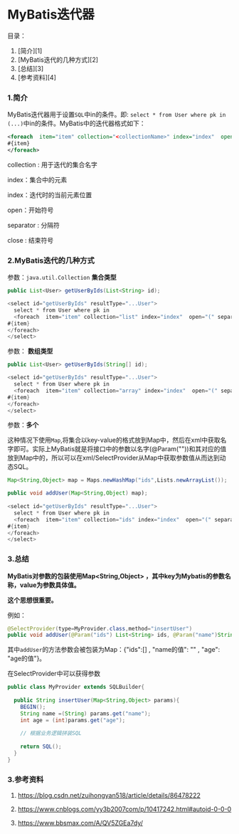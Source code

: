# MyBatis迭代器

目录：

1. [简介][1]
2. [MyBatis迭代的几种方式][2]
3. [总结][3]
4. [参考资料][4]





### 1.简介

MyBatis迭代器用于设置`SQL`中in的条件。即: `select * from User where pk in (...)`中in的条件。MyBatis中的迭代器格式如下：

```xml
<foreach  item="item" collection="<collectionName>" index="index"  open="(" separator="," close=")">
#{item}
</foreach>
```

collection : 用于迭代的集合名字

index：集合中的元素

index：迭代时的当前元素位置

open：开始符号

separator : 分隔符

close : 结束符号



### 2.MyBatis迭代的几种方式

参数：`java.util.Collection`   **集合类型**

```java
public List<User> getUserByIds(List<String> id);

<select id="getUserByIds" resultType="...User">
  select * from User where pk in 
  <foreach  item="item" collection="list" index="index"  open="(" separator="," close=")">
#{item}
</foreach>
</select>
```



参数：	**数组类型**

```java
public List<User> getUserByIds(String[] id);

<select id="getUserByIds" resultType="...User">
  select * from User where pk in 
  <foreach  item="item" collection="array" index="index"  open="(" separator="," close=")">
#{item}
</foreach>
</select>
```



参数：**多个**

这种情况下使用`Map`,将集合以key-value的格式放到Map中，然后在xml中获取名字即可。实际上MyBatis就是将接口中的参数以名字(@Param(""))和其对应的值放到Map中的，所以可以在xml/SelectProvider从Map中获取参数值从而达到动态SQL。 

```java
Map<String,Object> map = Maps.newHashMap("ids",Lists.newArrayList());

public void addUser(Map<String,Object) map);
  
<select id="getUserByIds" resultType="...User">
  select * from User where pk in 
  <foreach  item="item" collection="ids" index="index"  open="(" separator="," close=")">
#{item}
</foreach>
</select>
```



### 3.总结

**MyBatis对参数的包装使用Map<String,Object> ，其中key为Mybatis的参数名称，value为参数具体值。**

**这个思想很重要。**

例如：

```java
@SelectProvider(type=MyProvider.class,method="insertUser")
public void addUser(@Param("ids") List<String> ids, @Param("name")String name, @Param("age") int age);
```

其中`addUser`的方法参数会被包装为Map：{"ids":[] , "name的值": "" , "age": "age的值"}。



在SelectProvider中可以获得参数

```java
public class MyProvider extends SQLBuilder{
  
  public String insertUser(Map<String,Object> params){
    BEGIN();
    String name =(String) params.get("name");
    int age = (int)params.get("age");
    
    // 根据业务逻辑拼装SQL
    
    return SQL();
  }
}
```









### 3.参考资料

1. https://blog.csdn.net/zuihongyan518/article/details/86478222

2. https://www.cnblogs.com/yy3b2007com/p/10417242.html#autoid-0-0-0
3. https://www.bbsmax.com/A/QV5ZGEa7dy/